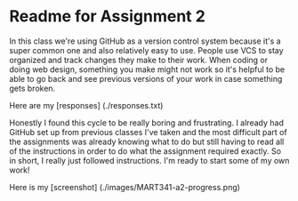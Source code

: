 # Readme for Assignment 2

In this class we're using GitHub as a version control system because it's a super common one and also relatively easy to use. People use VCS to stay organized and track changes they make to their work. When coding or doing web design, something you make might not work so it's helpful to be able to go back and see previous versions of your work in case something gets broken.

Here are my [responses] (./responses.txt)

Honestly I found this cycle to be really boring and frustrating. I already had GitHub set up from previous classes I've taken and the most difficult part of the assignments was already knowing what to do but still having to read all of the instructions in order to do what the assignment required exactly. So in short, I really just followed instructions. I'm ready to start some of my own work!

Here is my [screenshot] (./images/MART341-a2-progress.png)
